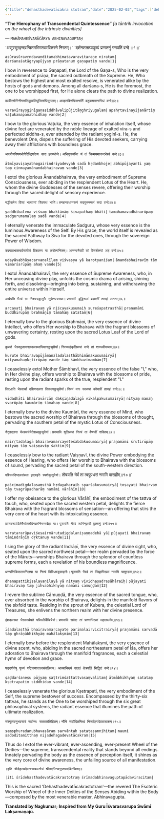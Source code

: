 ```yaml
---
{"title":"dehasthadevatācakra stotram","date":"2025-02-02","tags":["dehasthadevatācakrastotram","abhinavagupta","scriptures"],"publish":true,"path":"scriptures/dehasthadevatācakra stotram.md","permalink":"/scriptures/dehasthadevatācakrastotram/","PassFrontmatter":true}
---
```



<span class="center-text">**“The Hierophany of Transcendental Quintessence”**</span>
<span class="center-text">*[a tāntrik invocation on the wheel of the intrinsic divinities]*</span>

<span class="center-text">— `MAHĀMAHEŚVARĀĊĀRYA ABHINAVAGUPTAḤ`</span>

</div>
<span class="center-text">`असूरसूरवृन्दवन्दितमभिमतवरवितरणे निरतम्।`</span>
<span class="center-text">`दर्शनशताग्र्यपूज्यं प्राणतनुं गणपतिं वन्दे ॥१॥`</span>

<span class="center-text">`asūrasūravṛndavanditamabhimatavaravitaraṇe niratam|`</span>
<span class="center-text">`darśanaśatāgryapūjyaṃ prāṇatanuṃ gaṇapatiṃ vande|1|`</span>

<span class="center-text">I bow in reverence to Gaṇapati, the Lord of the Gaṇa-s, Who is the very embodiment of prāṇa, the sacred outbreath of the Supreme. He, Who bestows the highest and most exalted resolve, is venerated alike by the hosts of gods and demons. Among all darśana-s, He is the foremost, the one to be worshipped first, for He alone clears the path to divine realization.</span>


<span class="center-text">`वरवीरयोगिनीगणसिद्धावलिपूजितांघ्रियुगलम्।`</span>
<span class="center-text">`अपहृतविनयिजनार्तिं वटुकमपानाभिधं वन्दे॥२॥`</span>

<span class="center-text">`varavīrayoginīgaṇasiddhāvalipūjitāṃghriyugalam|`</span>
<span class="center-text">`apahṛtavinayijanārtiṃ vaṭukamapānābhidhaṃ vande|2|`</span>

<span class="center-text">I bow to the glorious Vaṭuka, the very essence of inhalation itself, whose divine feet are venerated by the noble lineage of exalted vīra-s and perfected siddha-s, ever attended by the radiant yoginī-s. He, the benevolent One, dispels the suffering of His devoted seekers, carrying away their afflictions with boundless grace.</span>


<span class="center-text">`आत्मीयविषयभोगैरिन्द्रियदेव्यः सदा हृदम्भोजे।`</span>
<span class="center-text">`अभिपूजयन्ति यं तं चिन्मयमानन्दभैरवं वन्दे॥३॥`</span>

<span class="center-text">`ātmīyaviṣayabhogairindriyadevyaḥ sadā hṛdambhoje|`</span>
<span class="center-text">`abhipūjayanti yaṃ taṃ cinmayamānandabhairavaṃ vande|3|`</span>

<span class="center-text">I extol the glorious Ānandabhairava, the very embodiment of Supreme Consciousness, ever abiding in the resplendent Lotus of the Heart. He, whom the divine Goddesses of the senses revere, offering their worship through the sacred delight of sensory experience.</span>


<span class="center-text">`यद्धीबलेन विश्वं भक्तानां शिवपथं भाति।`</span>
<span class="center-text">`तमहमवधानरूपं सद्गुरुममलं सदा वन्दे॥४॥`</span>

<span class="center-text">`yaddhībalena viśvaṃ bhaktānāṃ śivapathaṃ bhāti|`</span>
<span class="center-text">`tamahamavadhānarūpaṃ sadgurumamalaṃ sadā vande|4|`</span>

<span class="center-text">I eternally venerate the immaculate Sadguru, whose very essence is the luminous Awareness of the Self. By His grace, the world itself is revealed as the sacred Pathway to Śiva for the devoted ones, through the sovereign Power of Wisdom.</span>


<span class="center-text">`उदयावभासचर्वणलीलं विश्वस्य या करोत्यनिशम्।`</span>
<span class="center-text">`आनन्दभैरवीं तां विमर्शरूपां अहं वन्दे॥५॥`</span>

<span class="center-text">`udayāvabhāsacarvaṇalīlaṃ viśvasya yā karotyaniśam|`</span>
<span class="center-text">`ānandabhairavīṃ tāṃ vimarśarūpāṃ ahaṃ vande|5|`</span>

<span class="center-text">I extol Ānandabhairavī, the very essence of Supreme Awareness, who, in Her unceasing divine play, unfolds the cosmic drama of arising, shining forth, and dissolving—bringing into being, sustaining, and withdrawing the entire universe within Herself.</span>


<span class="center-text">`अर्चयति भैरवं या निश्चयकुसुमैः सुरेशपत्रस्था।`</span>
<span class="center-text">`प्रणमामि बुद्धिरूपां ब्रह्माणीं तामहं सततम्॥६॥`</span>

<span class="center-text">`arcayati bhairavaṃ yā niścayakusumaiḥ sureśapatrasthā|`</span>
<span class="center-text">`praṇamāmi buddhirūpāṃ brahmāṇīṃ tāmahaṃ satatam|6|`</span>

<span class="center-text">I eternally bow to the glorious Brahmāṇī, the very essence of divine Intellect, who offers Her worship to Bhairava with the fragrant blossoms of unwavering certainty, resting upon the sacred Lotus Leaf of the Lord of gods.</span>


<span class="center-text">`कुरुते भैरवपूजामनलदलस्थाभिमानकुसुमैर्या।`</span>
<span class="center-text">`नित्यमहंकृतिरूपां वन्दे तां शाम्भवीमम्बाम्॥७॥`</span>

<span class="center-text">`kurute bhairavapūjāmanaladalasthābhimānakusumairyā|`</span>
<span class="center-text">`nityamahaṃkṛtirūpāṃ vande tāṃ śāmbhavīmambām|7|`</span>

<span class="center-text">I ceaselessly extol Mother Śāmbhavī, the very essence of the false "I," who, in Her divine play, offers worship to Bhairava with the blossoms of pride, resting upon the radiant sparks of the true, resplendent "I."</span>


<span class="center-text">`विदधाति भैरवार्चां दक्षिणदलगा विकल्पकुसुमैर्या।`</span>
<span class="center-text">`नित्यं मनः स्वरूपां कौमारीं तामहं वन्दे॥८॥`</span>

<span class="center-text">`vidadhāti bhairavārcāṃ dakṣiṇadalagā vikalpakusumairyā|`</span>
<span class="center-text">`nityaṃ manaḥ svarūpāṃ kaumārīṃ tāmahaṃ vande|8|`</span>

<span class="center-text">I eternally bow to the divine Kaumārī, the very essence of Mind, who bestows the sacred worship of Bhairava through the blossoms of thought, pervading the southern petal of the mystic Lotus of Consciousness.</span>


<span class="center-text">`नैरृतदलगा भैरवमर्चयेतेशब्दकुसुमैर्या।`</span>
<span class="center-text">`प्रणमामि श्रुतिरूपां नित्यं तां वैष्णवीं शक्तिम्॥९॥`</span>

<span class="center-text">`nairṛtadalagā bhairavamarcayeteśabdakusumairyā|`</span>
<span class="center-text">`praṇamāmi śrutirūpāṃ nityaṃ tāṃ vaiṣṇavīṃ śaktim|9|`</span>

<span class="center-text">I ceaselessly bow to the radiant Vaiṣṇavī, the divine Power embodying the essence of Hearing, who offers Her worship to Bhairava with the blossoms of sound, pervading the sacred petal of the south-western direction.</span>


<span class="center-text">`पश्चिमदिग्दलसंस्था हृदयहरैः स्पर्शकुसुमैर्या।`</span>
तोषयति भैर्वं तां त्वग्रूपधरां नमामि वाराहीम्॥१०॥`</span>

<span class="center-text">`paścimadigdalasaṃsthā hṛdayaharaiḥ sparśakusumairyā|`</span>
<span class="center-text">`toṣayati bhairvaṃ tāṃ tvagrūpadharāṃ namāmi vārāhīm|10|`</span>

<span class="center-text">I offer my obeisance to the glorious Vārāhī, the embodiment of the tattva of touch, who, seated upon the sacred western petal, delights the fierce Bhairava with the fragrant blossoms of sensation—an offering that stirs the very core of the heart with its intoxicating essence.</span>


<span class="center-text">`वरतररूपविशेषैर्मारुतदिग्दलनिषण्णदेहा या।`</span>
<span class="center-text">`पूजयति भैरवं तामिन्द्राणीं दृक्तनुं वन्दे॥११॥`</span>

<span class="center-text">`varatararūpaviśeṣairmārutadigdalaniṣaṇṇadehā yā|`</span>
<span class="center-text">`pūjayati bhairavaṃ tāmindrāṇīṃ dṛktanuṃ vande|11|`</span>

<span class="center-text">I sing the glory of the radiant Indrāṇī, the very essence of divine sight, who, seated upon the sacred northwest petal—her realm pervaded by the force of the Māruts—worships Bhairava through the splendor of countless supreme forms, each a revelation of his boundless magnificence.</span>


<span class="center-text">`धनपत्तिकिसलयनिलया या नित्यं विविधषड्रसाहारैः।`</span>
<span class="center-text">`पूजयति भैरवं तां जिह्वाभिख्यां नमामि चामुण्डाम्॥१२॥`</span>

<span class="center-text">`dhanapattikisalayanilayā yā nityaṃ vividhaṣaḍrasāhāraiḥ|`</span>
<span class="center-text">`pūjayati bhairavaṃ tāṃ jihvābhikhyāṃ namāmi cāmuṇḍām|12|`</span>

<span class="center-text">I revere the sublime Cāmuṇḍā, the very essence of the sacred tongue, who, ever absorbed in the worship of Bhairava, delights in the manifold flavors of the sixfold taste. Residing in the sprout of Kubera, the celestial Lord of Treasures, she enlivens the northern realm with her divine presence.</span>


<span class="center-text">`ईशदलस्था भैरवमर्चयते परिमलैर्विचित्रैर्या।`</span>
<span class="center-text">`प्रणमामि सर्वदा तां घ्राणाभिख्यां महालक्ष्मीम्॥१३॥`</span>

<span class="center-text">`īśadalasthā bhairavamarcayate parimalairvicitrairyā|`</span>
<span class="center-text">`praṇamāmi sarvadā tāṃ ghrāṇābhikhyāṃ mahālakṣmīm|13|`</span>

<span class="center-text">I eternally bow before the resplendent Mahālakṣmī, the very essence of divine scent, who, abiding in the sacred northeastern petal of Īśa, offers her adoration to Bhairava through the manifold fragrances, each a celestial hymn of devotion and grace.</span>


<span class="center-text">`षड्दर्शनेषु पूज्यं षट्त्रिम्शत्तत्त्वसंवलितम्।`</span>
<span class="center-text">`आत्माभिख्यं सततं क्षेत्रपतिं सिद्धिदं वन्दे॥१४॥`</span>

<span class="center-text">`ṣaḍdarśaneṣu pūjyaṃ ṣaṭtrimśattattvasaṃvalitam|`</span>
<span class="center-text">`ātmābhikhyaṃ satataṃ kṣetrapatiṃ siddhidaṃ vande|14|`</span>

<span class="center-text">I ceaselessly venerate the glorious Kṣetrapati, the very embodiment of the Self, the supreme bestower of success. Encompassed by the thirty-six tattvas, he stands as the One to be worshiped through the six great philosophical systems, the radiant essence that illumines the path of ultimate realization.</span>


<span class="center-text">`संस्फुरदनुभवसारं सर्वान्तः सततसन्निहितम्।`</span>
<span class="center-text">`नौमि सदोदितमित्थं निजदेहगदेवताचक्रम्॥१५॥`</span>

<span class="center-text">`saṃsphuradanubhavasāraṃ sarvāntaḥ satatasannihitam|`</span>
<span class="center-text">`naumi sadoditamitthaṃ nijadehagadevatācakram|15|`</span>

<span class="center-text">Thus do I extol the ever-vibrant, ever-ascending, ever-present Wheel of the Deities—the supreme, transcendental reality that stands beyond all endings. Innately pervading the body as the essence of perception itself, it shines as the very core of divine awareness, the unfailing source of all manifestation.</span>


<span class="center-text">`॥इति श्रीदेहस्थदेवताचक्रस्तोत्रं श्रीमदभिनवगुप्तपादविरचितम्॥`</span>

<span class="center-text">`|iti śrīdehasthadevatācakrastotraṃ śrīmadabhinavaguptapādaviracitam|`</span>

<span class="center-text">This is the sacred 'Dehasthadevatācakrastotram'—the revered The Esoteric Worship of Wheel of the Inner Deities of the Senses Abiding within the Body—composed by the most venerable master, Abhinavagupta.</span>

**Translated by Nagkumar; Inspired from My Guru Īśvarasvarupa Swāmī Lakṣamaṇajū.**
